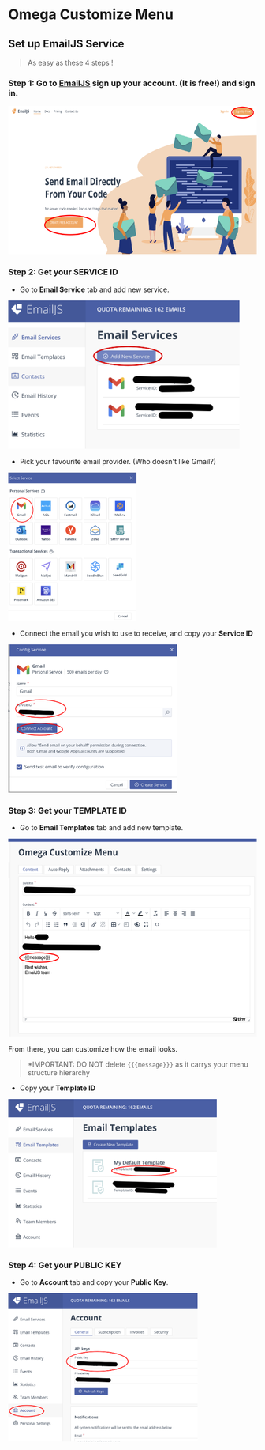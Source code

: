 # Omega Customize Menu




## Set up EmailJS Service

> As easy as these 4 steps ! 

### Step 1: Go to [EmailJS](https://www.emailjs.com/)  sign up your account. (It is free!) and sign in.
<img src="/assets/home.png" height="300px">

### Step 2: Get your SERVICE ID
- Go to **Email Service** tab and add new service. 

<img src="/assets/email-service.png" height="300px">

- Pick your favourite email provider. (Who doesn't like Gmail?)

<img src="/assets/select-email.png" height="300px">

- Connect the email you wish to use to receive, and copy your **Service ID**

<img src="/assets/service-id.png" height="300px">

### Step 3: Get your TEMPLATE ID

- Go to **Email Templates** tab and add new template. 

<img src="/assets/edit-template.png" height="400px">


From there, you can customize how the email looks. 
> *IMPORTANT: DO NOT delete `{{{message}}}` as it carrys your menu structure hierarchy 

- Copy your **Template ID**

<img src="/assets/template-id.png" height="300px">

### Step 4: Get your PUBLIC KEY
- Go to **Account** tab and copy your **Public Key**. 

<img src="/assets/public-key.png" height="300px">

